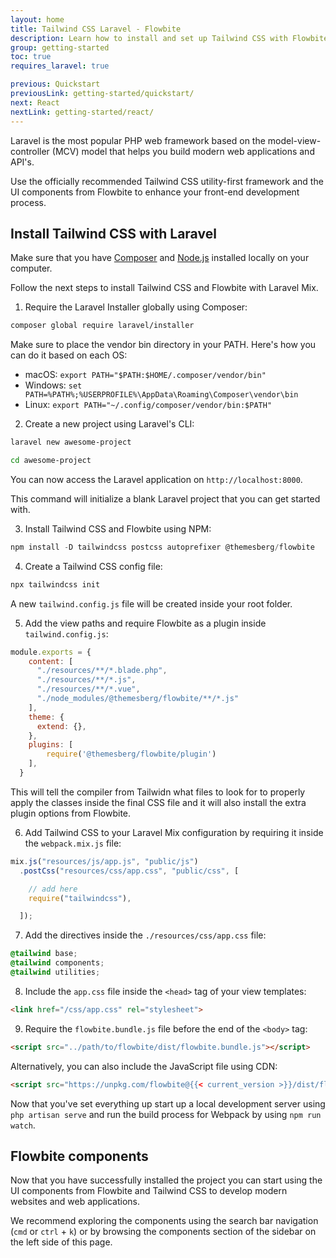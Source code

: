 ```yaml
---
layout: home
title: Tailwind CSS Laravel - Flowbite
description: Learn how to install and set up Tailwind CSS with Flowbite using Laravel Mix and start building modern websites with the most popular PHP framework in the world
group: getting-started
toc: true
requires_laravel: true

previous: Quickstart
previousLink: getting-started/quickstart/
next: React
nextLink: getting-started/react/
---
```


Laravel is the most popular PHP web framework based on the model-view-controller (MCV) model that helps you build modern web applications and API's.

Use the officially recommended Tailwind CSS utility-first framework and the UI components from Flowbite to enhance your front-end development process.

## Install Tailwind CSS with Laravel

Make sure that you have <a href="https://getcomposer.org/" target="_blank" rel="nofollow">Composer</a> and <a href="https://nodejs.org/en/" target="_blank" rel="nofollow">Node.js</a> installed locally on your computer.

Follow the next steps to install Tailwind CSS and Flowbite with Laravel Mix. 

1. Require the Laravel Installer globally using Composer:

```bash
composer global require laravel/installer
```

Make sure to place the vendor bin directory in your PATH. Here's how you can do it based on each OS:

- macOS: `export PATH="$PATH:$HOME/.composer/vendor/bin"`
- Windows: `set PATH=%PATH%;%USERPROFILE%\AppData\Roaming\Composer\vendor\bin`
- Linux: `export PATH="~/.config/composer/vendor/bin:$PATH"`

2. Create a new project using Laravel's CLI:

```bash
laravel new awesome-project

cd awesome-project
```

You can now access the Laravel application on `http://localhost:8000`.

This command will initialize a blank Laravel project that you can get started with.

3. Install Tailwind CSS and Flowbite using NPM:

```javascript
npm install -D tailwindcss postcss autoprefixer @themesberg/flowbite
```

4. Create a Tailwind CSS config file:

```bash
npx tailwindcss init
```

A new `tailwind.config.js` file will be created inside your root folder.

5. Add the view paths and require Flowbite as a plugin inside `tailwind.config.js`:

```javascript
module.exports = {
    content: [
      "./resources/**/*.blade.php",
      "./resources/**/*.js",
      "./resources/**/*.vue",
      "./node_modules/@themesberg/flowbite/**/*.js"
    ],
    theme: {
      extend: {},
    },
    plugins: [
        require('@themesberg/flowbite/plugin')
    ],
  }
```

This will tell the compiler from Tailwidn what files to look for to properly apply the classes inside the final CSS file and it will also install the extra plugin options from Flowbite.

6. Add Tailwind CSS to your Laravel Mix configuration by requiring it inside the `webpack.mix.js` file:

```javascript
mix.js("resources/js/app.js", "public/js")
  .postCss("resources/css/app.css", "public/css", [

    // add here
    require("tailwindcss"),

  ]);
```

7. Add the directives inside the `./resources/css/app.css` file:

```css
@tailwind base;
@tailwind components;
@tailwind utilities;
```

8. Include the `app.css` file inside the `<head>` tag of your view templates:

```html
<link href="/css/app.css" rel="stylesheet">
```

9. Require the `flowbite.bundle.js` file before the end of the `<body>` tag:

```html
<script src="../path/to/flowbite/dist/flowbite.bundle.js"></script>
```

Alternatively, you can also include the JavaScript file using CDN:

```html
<script src="https://unpkg.com/flowbite@{{< current_version >}}/dist/flowbite.bundle.js"></script>
```

Now that you've set everything up start up a local development server using `php artisan serve` and run the build process for Webpack by using `npm run watch`.

## Flowbite components

Now that you have successfully installed the project you can start using the UI components from Flowbite and Tailwind CSS to develop modern websites and web applications.

We recommend exploring the components using the search bar navigation (`cmd` or `ctrl` + `k`) or by browsing the components section of the sidebar on the left side of this page.

<!-- ## Boilerplate Github Repository

Download or clone the Flowbite Laravel Github boilerplate repository to get access to a project that already has Laravel, Tailwind CSS, and Flowbite set up for development.

```bash
git clone ...
``` -->
